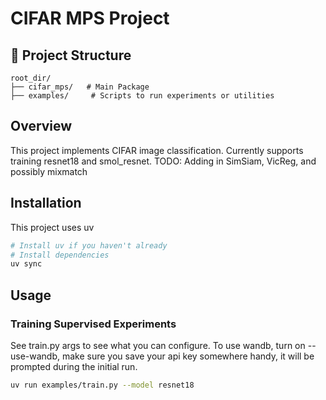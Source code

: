 # CIFAR MPS Project

## 📁 Project Structure

```
root_dir/
├── cifar_mps/   # Main Package
├── examples/     # Scripts to run experiments or utilities
```

## Overview

This project implements CIFAR image classification. Currently supports training resnet18 and smol_resnet.
TODO: Adding in SimSiam, VicReg, and possibly mixmatch

## Installation

This project uses uv 

```bash
# Install uv if you haven't already
# Install dependencies
uv sync
```

## Usage

### Training Supervised Experiments
See train.py args to see what you can configure. To use wandb, turn on --use-wandb, make sure you save your api key somewhere handy, it will be prompted during the initial run.
```bash
uv run examples/train.py --model resnet18 
```


<!-- ## Project Components

- **`cifar_mps/`** - Core implementation of all cifar related things
- **`scripts/`** - Training scripts and experiment utilities   -->